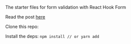 The starter files for form validation with React Hook Form

Read the post [here](https://dev.to/m0nm/form-validation-with-useform-hook-1p33)

Clone this repo:

Install the deps:
`npm install // or yarn add`
